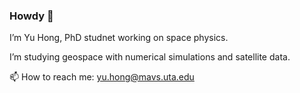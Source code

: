 ### Howdy 👋

I’m Yu Hong, PhD studnet working on space physics.

I’m studying geospace with numerical simulations and satellite data.

📫  How to reach me: yu.hong@mavs.uta.edu





<!--
**yuho-yuho/yuho-yuho** is a ✨ _special_ ✨ repository because its `README.md` (this file) appears on your GitHub profile.

Here are some ideas to get you started:

- 🔭 I’m ## Jonas Yu Hong (洪宇) ##, PhD studnet @UTA
- 🌱 I’m currently learning ...
- 👯 I’m looking to collaborate on ...
- 🤔 I’m looking for help with ...
- 💬 Ask me about ...
- 📫 How to reach me: ...
- 😄 Pronouns: ...
- ⚡ Fun fact: ...
-->
